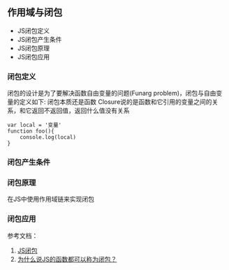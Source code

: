 ## 作用域与闭包 ##

* JS闭包定义
* JS闭包产生条件
* JS闭包原理
* JS闭包应用

### 闭包定义
闭包的设计是为了要解决函数自由变量的问题(Funarg problem)，闭包与自由变量的定义如下:
闭包本质还是函数
Closure说的是函数和它引用的变量之间的关系，和它返回不返回值，返回什么值没有关系
```
var local = '变量'
function foo(){
    console.log(local)
}
```

### 闭包产生条件
 

### 闭包原理  
在JS中使用作用域链来实现闭包

### 闭包应用


参考文档：  
1. [JS闭包](http://blog.csdn.net/willspace/article/details/48315481)
2. [为什么说JS的函数都可以称为闭包？](https://segmentfault.com/q/1010000007237712?_ea=1289880)